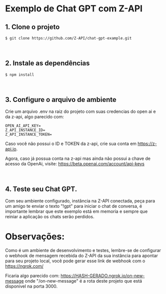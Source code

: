 # Exemplo de Chat GPT com Z-API

## 1. Clone o projeto

```bash
$ git clone https://github.com/Z-API/chat-gpt-example.git
```

<br />

## 2. Instale as dependências

```bash
$ npm install
```

<br />

## 3. Configure o arquivo de ambiente

Crie um arquivo .env na raiz do projeto com suas credencias do open ai e da z-api, algo parecido com:

```env
OPEN_AI_API_KEY=
Z_API_INSTANCE_ID=
Z_API_INSTANCE_TOKEN=
```

Caso você não possui o ID e TOKEN da z-api, crie sua conta em https://z-api.io.

Agora, caso já possua conta na z-api mas ainda não possui a chave de acesso da OpenAi, visite: https://beta.openai.com/account/api-keys

<br />

## 4. Teste seu Chat GPT.

Com seu ambiente configurado, instância na Z-API conectada, peça para um amigo te enviar o texto "!gpt" para iniciar o chat de conversa, é importante lembrar que este exemplo está em memoria e sempre que reiniar a aplicação os chats serão perdidos.

# Observações:

Como é um ambiente de desenvolvimento e testes, lembre-se de configurar o webhook de mensagem recebida do Z-API da sua instância para apontar para seu projeto local, você pode gerar esse link de webhook com o https://ngrok.com/

Ficaria algo parecido com: https://HASH-GERADO.ngrok.io/on-new-message onde "/on-new-message" é a rota deste projeto que está disponivel na porta 3000.
